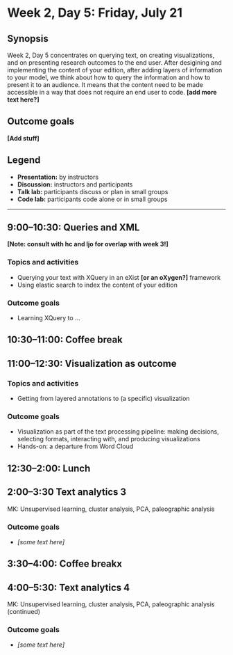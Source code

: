 # Week 2, Day 5: Friday, July 21

## Synopsis

Week 2, Day 5 concentrates on querying text, on creating visualizations, and on presenting research outcomes to the end user. After desigining and implementing the content of your edition, after adding layers of information to your model, we think about how to query the information and how to present it to an audience. It means that the content need to be made accessible in a way that does not require an end user to code. 
**[add more text here?]**

## Outcome goals

**[Add stuff]**

## Legend

* **Presentation:** by instructors
* **Discussion:** instructors and participants
* **Talk lab:** participants discuss or plan in small groups
* **Code lab:** participants code alone or in small groups

-------

## 9:00–10:30: Queries and XML
**[Note: consult with hc and ljo for overlap with week 3!]**  

### Topics and activities
* Querying your text with XQuery in an eXist **[or an oXygen?]**  framework
* Using elastic search to index the content of your edition

### Outcome goals
* Learning XQuery to ...

## 10:30–11:00: Coffee break

## 11:00–12:30: Visualization as outcome 

### Topics and activities
* Getting from layered annotations to (a specific) visualization

### Outcome goals
* Visualization as part of the text processing pipeline: making decisions, selecting formats, interacting with, and producing visualizations
* Hands-on: a departure from Word Cloud

## 12:30–2:00: Lunch

## 2:00–3:30 Text analytics 3

MK: Unsupervised learning, cluster analysis, PCA, paleographic analysis

### Outcome goals
* _[some text here]_

## 3:30–4:00: Coffee breakx

## 4:00–5:30: Text analytics 4

MK: Unsupervised learning, cluster analysis, PCA, paleographic analysis (continued)

### Outcome goals
* _[some text here]_
